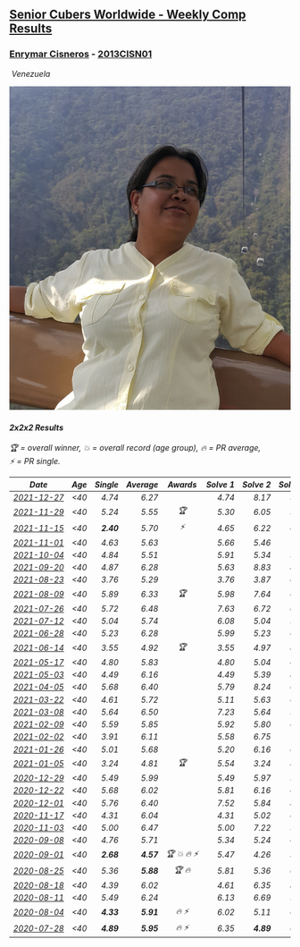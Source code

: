 <style>table {white-space: nowrap;}</style>
<link rel="stylesheet" type="text/css" href="/scw-comp/css/flags.css" />

## [Senior Cubers Worldwide - Weekly Comp Results](/scw-comp/results/)
### [Enrymar Cisneros](README.md) - [2013CISN01](https://www.worldcubeassociation.org/persons/2013CISN01?event=222)

<i class="flag flag-VE" />&nbsp;Venezuela

![Enrymar Cisneros](1530205432.jpg)

#### 2x2x2 Results

<span style="white-space: nowrap;">🏆 = overall winner</span>, <span style="white-space: nowrap;">💥 = overall record (age group)</span>, <span style="white-space: nowrap;">🔥 = PR average</span>, <span style="white-space: nowrap;">⚡ = PR single</span>.

| Date | Age | Single | Average | Awards | Solve 1 | Solve 2 | Solve 3 | Solve 4 | Solve 5 | Video |
| :--: | :--: | --: | --: | :--: | --: | --: | --: | --: | --: | :-- |
| [2021-12-27](../../results/2021-12-27/222.md) | <40 | 4.74 | 6.27 |  | 4.74 | 8.17 | 5.35 | 5.87 | 7.60 | [Desktop](https://www.facebook.com/events/343359980546742/permalink/350165623199511) / [Mobile](https://m.facebook.com/events/343359980546742?view=permalink&id=350165623199511) |
| [2021-11-29](../../results/2021-11-29/222.md) | <40 | 5.24 | 5.55 | 🏆 | 5.30 | 6.05 | 5.29 | 5.24 | 9.56 | [Desktop](https://www.facebook.com/events/401731615009477/permalink/410668107449161) / [Mobile](https://m.facebook.com/events/401731615009477?view=permalink&id=410668107449161) |
| [2021-11-15](../../results/2021-11-15/222.md) | <40 | **2.40** | 5.70 | ⚡ | 4.65 | 6.22 | 6.24 | **2.40** | 6.69 | [Desktop](https://www.facebook.com/events/717487009641909/permalink/726282218762388) / [Mobile](https://m.facebook.com/events/717487009641909?view=permalink&id=726282218762388) |
| [2021-11-01](../../results/2021-11-01/222.md) | <40 | 4.63 | 5.63 |  | 5.66 | 5.46 | 7.60 | 5.78 | 4.63 | [Desktop](https://www.facebook.com/events/556108165479652/permalink/564072891349846) / [Mobile](https://m.facebook.com/events/556108165479652?view=permalink&id=564072891349846) |
| [2021-10-04](../../results/2021-10-04/222.md) | <40 | 4.84 | 5.51 |  | 5.91 | 5.34 | 5.28 | 8.25 | 4.84 | [Desktop](https://www.facebook.com/events/1102565390277531/permalink/1111789609355109) / [Mobile](https://m.facebook.com/events/1102565390277531?view=permalink&id=1111789609355109) |
| [2021-09-20](../../results/2021-09-20/222.md) | <40 | 4.87 | 6.28 |  | 5.63 | 8.83 | 4.87 | 6.61 | 6.60 | [Desktop](https://www.facebook.com/events/836337370416586/permalink/844797699570553) / [Mobile](https://m.facebook.com/events/836337370416586?view=permalink&id=844797699570553) |
| [2021-08-23](../../results/2021-08-23/222.md) | <40 | 3.76 | 5.29 |  | 3.76 | 3.87 | 6.10 | 5.90 | 6.72 | [Desktop](https://www.facebook.com/events/992549044856331/permalink/1001266270651275) / [Mobile](https://m.facebook.com/events/992549044856331?view=permalink&id=1001266270651275) |
| [2021-08-09](../../results/2021-08-09/222.md) | <40 | 5.89 | 6.33 | 🏆 | 5.98 | 7.64 | 6.84 | 6.16 | 5.89 | [Desktop](https://www.facebook.com/events/799005364067137/permalink/806931983274475) / [Mobile](https://m.facebook.com/events/799005364067137?view=permalink&id=806931983274475) |
| [2021-07-26](../../results/2021-07-26/222.md) | <40 | 5.72 | 6.48 |  | 7.63 | 6.72 | 6.03 | 6.69 | 5.72 | [Desktop](https://www.facebook.com/events/345405150546336/permalink/354917109595140) / [Mobile](https://m.facebook.com/events/345405150546336?view=permalink&id=354917109595140) |
| [2021-07-12](../../results/2021-07-12/222.md) | <40 | 5.04 | 5.74 |  | 6.08 | 5.04 | 5.84 | 9.37 | 5.30 | [Desktop](https://www.facebook.com/events/511699716713156/permalink/519719502577844) / [Mobile](https://m.facebook.com/events/511699716713156?view=permalink&id=519719502577844) |
| [2021-06-28](../../results/2021-06-28/222.md) | <40 | 5.23 | 6.28 |  | 5.99 | 5.23 | 6.26 | 6.59 | 7.16 | [Desktop](https://www.facebook.com/events/849999075950147/permalink/860421484907906) / [Mobile](https://m.facebook.com/events/849999075950147?view=permalink&id=860421484907906) |
| [2021-06-14](../../results/2021-06-14/222.md) | <40 | 3.55 | 4.92 | 🏆 | 3.55 | 4.97 | 4.61 | 5.19 | 5.85 | [Desktop](https://www.facebook.com/events/318989363128881/permalink/328312052196612) / [Mobile](https://m.facebook.com/events/318989363128881?view=permalink&id=328312052196612) |
| [2021-05-17](../../results/2021-05-17/222.md) | <40 | 4.80 | 5.83 |  | 4.80 | 5.04 | 6.42 | 6.81 | 6.03 | [Desktop](https://www.facebook.com/events/294093895691078/permalink/301685244931943) / [Mobile](https://m.facebook.com/events/294093895691078?view=permalink&id=301685244931943) |
| [2021-05-03](../../results/2021-05-03/222.md) | <40 | 4.49 | 6.16 |  | 4.49 | 5.39 | 8.77 | 6.72 | 6.37 | [Desktop](https://www.facebook.com/events/2542204919406396/permalink/2548272798799608) / [Mobile](https://m.facebook.com/events/2542204919406396?view=permalink&id=2548272798799608) |
| [2021-04-05](../../results/2021-04-05/222.md) | <40 | 5.68 | 6.40 |  | 5.79 | 8.24 | 6.90 | 5.68 | 6.52 | [Desktop](https://www.facebook.com/events/486157032419819/permalink/493591021676420) / [Mobile](https://m.facebook.com/events/486157032419819?view=permalink&id=493591021676420) |
| [2021-03-22](../../results/2021-03-22/222.md) | <40 | 4.61 | 5.72 |  | 5.11 | 5.63 | 6.43 | 8.24 | 4.61 | [Desktop](https://www.facebook.com/events/802754890451423/permalink/810379153022330) / [Mobile](https://m.facebook.com/events/802754890451423?view=permalink&id=810379153022330) |
| [2021-03-08](../../results/2021-03-08/222.md) | <40 | 5.64 | 6.50 |  | 7.23 | 5.64 | 5.68 | 6.60 | 7.27 | [Desktop](https://www.facebook.com/events/286026952942446/permalink/294500638761744) / [Mobile](https://m.facebook.com/events/286026952942446?view=permalink&id=294500638761744) |
| [2021-02-09](../../results/2021-02-09/222.md) | <40 | 5.59 | 5.85 |  | 5.92 | 5.80 | 6.20 | 5.59 | 5.84 | [Desktop](https://www.facebook.com/events/749806039307047/permalink/753925868895064) / [Mobile](https://m.facebook.com/events/749806039307047?view=permalink&id=753925868895064) |
| [2021-02-02](../../results/2021-02-02/222.md) | <40 | 3.91 | 6.11 |  | 5.58 | 6.75 | 7.53 | 3.91 | 6.00 | [Desktop](https://www.facebook.com/events/176364004262939/permalink/180509897181683) / [Mobile](https://m.facebook.com/events/176364004262939?view=permalink&id=180509897181683) |
| [2021-01-26](../../results/2021-01-26/222.md) | <40 | 5.01 | 5.68 |  | 5.20 | 6.16 | 6.48 | 5.01 | 5.68 | [Desktop](https://www.facebook.com/events/415506712992555/permalink/419206235955936) / [Mobile](https://m.facebook.com/events/415506712992555?view=permalink&id=419206235955936) |
| [2021-01-05](../../results/2021-01-05/222.md) | <40 | 3.24 | 4.81 | 🏆 | 5.54 | 3.24 | 4.51 | 4.55 | 5.37 | [Desktop](https://www.facebook.com/events/237822631087555/permalink/242351087301376) / [Mobile](https://m.facebook.com/events/237822631087555?view=permalink&id=242351087301376) |
| [2020-12-29](../../results/2020-12-29/222.md) | <40 | 5.49 | 5.99 |  | 5.49 | 5.97 | 5.66 | 6.33 | 7.93 | [Desktop](https://www.facebook.com/events/807437066779451/permalink/810878633101961) / [Mobile](https://m.facebook.com/events/807437066779451?view=permalink&id=810878633101961) |
| [2020-12-22](../../results/2020-12-22/222.md) | <40 | 5.68 | 6.02 |  | 5.81 | 6.16 | 6.76 | 6.10 | 5.68 | [Desktop](https://www.facebook.com/events/758481858355136/permalink/762671977936124) / [Mobile](https://m.facebook.com/events/758481858355136?view=permalink&id=762671977936124) |
| [2020-12-01](../../results/2020-12-01/222.md) | <40 | 5.76 | 6.40 |  | 7.52 | 5.84 | 8.07 | 5.83 | 5.76 | [Desktop](https://www.facebook.com/events/456949201957439/permalink/460853821566977) / [Mobile](https://m.facebook.com/events/456949201957439?view=permalink&id=460853821566977) |
| [2020-11-17](../../results/2020-11-17/222.md) | <40 | 4.31 | 6.04 |  | 4.31 | 5.02 | 6.17 | 7.20 | 6.93 | [Desktop](https://www.facebook.com/events/770207250227350/permalink/775087816405960) / [Mobile](https://m.facebook.com/events/770207250227350?view=permalink&id=775087816405960) |
| [2020-11-03](../../results/2020-11-03/222.md) | <40 | 5.00 | 6.47 |  | 5.00 | 7.22 | 5.21 | 6.99 | 7.24 | [Desktop](https://www.facebook.com/events/1239637256416110/permalink/1246208919092277) / [Mobile](https://m.facebook.com/events/1239637256416110?view=permalink&id=1246208919092277) |
| [2020-09-08](../../results/2020-09-08/222.md) | <40 | 4.76 | 5.71 |  | 5.34 | 5.24 | 6.54 | 6.87 | 4.76 | [Desktop](https://www.facebook.com/events/660661614881054/permalink/666268574320358) / [Mobile](https://m.facebook.com/events/660661614881054?view=permalink&id=666268574320358) |
| [2020-09-01](../../results/2020-09-01/222.md) | <40 | **2.68** | **4.57** | 🏆 💥 🔥 ⚡ | 5.47 | 4.26 | 3.98 | **2.68** | 5.65 | [Desktop](https://www.facebook.com/events/652945192290048/permalink/658964541688113) / [Mobile](https://m.facebook.com/events/652945192290048?view=permalink&id=658964541688113) |
| [2020-08-25](../../results/2020-08-25/222.md) | <40 | 5.36 | **5.88** | 🏆 🔥 | 5.81 | 5.36 | 6.19 | 5.64 | 6.27 | [Desktop](https://www.facebook.com/events/2812216602434889/permalink/2817957211860828) / [Mobile](https://m.facebook.com/events/2812216602434889?view=permalink&id=2817957211860828) |
| [2020-08-18](../../results/2020-08-18/222.md) | <40 | 4.39 | 6.02 |  | 4.61 | 6.35 | 8.21 | 7.09 | 4.39 | [Desktop](https://www.facebook.com/events/357518755418063/permalink/362761378227134) / [Mobile](https://m.facebook.com/events/357518755418063?view=permalink&id=362761378227134) |
| [2020-08-11](../../results/2020-08-11/222.md) | <40 | 5.49 | 6.24 |  | 6.13 | 6.69 | 5.90 | 5.49 | 6.72 | [Desktop](https://www.facebook.com/events/338631130511019/permalink/343450316695767) / [Mobile](https://m.facebook.com/events/338631130511019?view=permalink&id=343450316695767) |
| [2020-08-04](../../results/2020-08-04/222.md) | <40 | **4.33** | **5.91** | 🔥 ⚡ | 6.02 | 5.11 | 6.61 | 7.40 | **4.33** | [Desktop](https://www.facebook.com/events/748440219235440/permalink/752538855492243) / [Mobile](https://m.facebook.com/events/748440219235440?view=permalink&id=752538855492243) |
| [2020-07-28](../../results/2020-07-28/222.md) | <40 | **4.89** | **5.95** | 🔥 ⚡ | 6.35 | **4.89** | 6.13 | 5.37 | 9.40 | [Desktop](https://www.facebook.com/events/708566320000803/permalink/712709916253110) / [Mobile](https://m.facebook.com/events/708566320000803?view=permalink&id=712709916253110) |


<!-- Global site tag (gtag.js) - Google Analytics -->
<script async src="https://www.googletagmanager.com/gtag/js?id=UA-86348435-3"></script>
<script>window.dataLayer = window.dataLayer || []; function gtag() {dataLayer.push(arguments);} gtag('js', new Date()); gtag('config', 'UA-86348435-3');</script>
